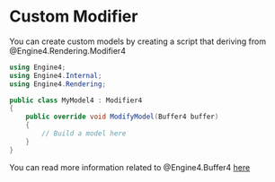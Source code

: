# Custom Modifier

You can create custom models by creating a script that deriving from @Engine4.Rendering.Modifier4

```c#
using Engine4;
using Engine4.Internal;
using Engine4.Rendering;

public class MyModel4 : Modifier4
{
	public override void ModifyModel(Buffer4 buffer)
	{
		// Build a model here
	}
}
```

You can read more information related to @Engine4.Buffer4 [here](../buffer.md)
